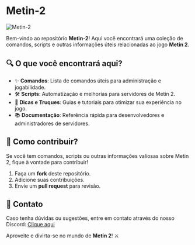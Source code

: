 # Metin-2

![Metin-2](https://www.gamersegames.com.br/wp-content/uploads/2019/06/metin2.jpg)

Bem-vindo ao repositório **Metin-2**! Aqui você encontrará uma coleção de comandos, scripts e outras informações úteis relacionadas ao jogo **Metin 2**.

## 🔍 O que você encontrará aqui?
- ✨ **Comandos**: Lista de comandos úteis para administração e jogabilidade.
- 🛠 **Scripts**: Automatização e melhorias para servidores de Metin 2.
- 🎉 **Dicas e Truques**: Guias e tutoriais para otimizar sua experiência no jogo.
- 📚 **Documentação**: Referência rápida para desenvolvedores e administradores de servidores.

## 📝 Como contribuir?
Se você tem comandos, scripts ou outras informações valiosas sobre Metin 2, fique à vontade para contribuir!
1. Faça um **fork** deste repositório.
2. Adicione suas contribuições.
3. Envie um **pull request** para revisão.

## 📼 Contato
Caso tenha dúvidas ou sugestões, entre em contato através do nosso Discord: [Clique aqui](https://discord.com/invite/S9bDRqmtKp)

Aproveite e divirta-se no mundo de **Metin 2**! ⚔️
